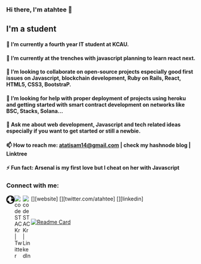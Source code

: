 ### Hi there, I'm atahtee 👋 


## I'm a student

#### 🔭 I’m currently a fourth year IT student at KCAU.
#### 🌱 I’m currently at the trenches with javascript planning to learn react next.
#### 👯 I’m looking to collaborate on open-source projects especially good first issues on Javascript, blockchain development, Ruby on Rails, React, HTML5, CSS3, BootstraP.
#### 🤔 I’m looking for help with proper deployment of projects using heroku and getting started with smart contract development on networks like BSC, Stacks, Solana...
#### 💬 Ask me about web development, Javascript and tech related ideas especially if you want to get started or still a newbie.
#### 📫 How to reach me: atatisam14@gmail.com | check my hashnode blog | Linktree
#### ⚡ Fun fact: Arsenal is my first love but I cheat on her with Javascript

### Connect with me:

[<img align="left" alt="codeSTACKr.com" width="22px" src="https://raw.githubusercontent.com/iconic/open-iconic/master/svg/globe.svg" />][website]
[<img align="left" alt="codeSTACKr | Twitter" width="22px" src="https://cdn.jsdelivr.net/npm/simple-icons@v3/icons/twitter.svg" />][twitter.com/atahtee]
[<img align="left" alt="codeSTACKr | LinkedIn" width="22px" src="https://cdn.jsdelivr.net/npm/simple-icons@v3/icons/linkedin.svg" />][linkedin]


<br />

[![Readme Card](https://github-readme-stats.vercel.app/api/pin/?username=atahtee&repo=github-readme-stats)](https://github.com/anuraghazra/github-readme-stats)





